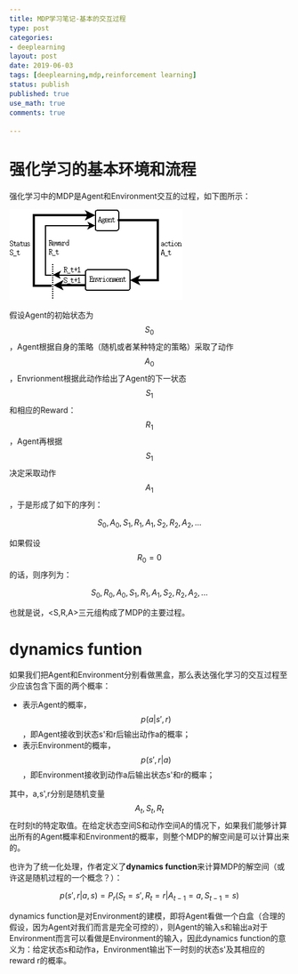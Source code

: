 ```yaml
---
title: MDP学习笔记-基本的交互过程
type: post
categories:
- deeplearning
layout: post
date: 2019-06-03
tags: [deeplearning,mdp,reinforcement learning]
status: publish
published: true
use_math: true
comments: true

---
```


# 强化学习的基本环境和流程

强化学习中的MDP是Agent和Environment交互的过程，如下图所示：

![agent-envrionment](images/rl/agent-envrionment.png)

假设Agent的初始状态为$$S_0$$，Agent根据自身的策略（随机或者某种特定的策略）采取了动作$$A_0$$，Envrionment根据此动作给出了Agent的下一状态$$S_1$$和相应的Reward：$$R_1$$，Agent再根据$$S_1$$决定采取动作$$A_1$$，于是形成了如下的序列：

$$
S_0,A_0,S_1,R_1,A_1,S_2,R_2,A_2,...
$$

如果假设$$R_0 = 0$$的话，则序列为：

$$
S_0,R_0,A_0,S_1,R_1,A_1,S_2,R_2,A_2,...
$$

也就是说，<S,R,A>三元组构成了MDP的主要过程。

# dynamics funtion
如果我们把Agent和Environment分别看做黑盒，那么表达强化学习的交互过程至少应该包含下面的两个概率：

* 表示Agent的概率，$$p(a|s',r)$$，即Agent接收到状态s'和r后输出动作a的概率；
* 表示Environment的概率，$$p(s',r|a)$$，即Environment接收到动作a后输出状态s'和r的概率；

其中，a,s',r分别是随机变量$$A_t,S_t,R_t$$在时刻t的特定取值。在给定状态空间S和动作空间A的情况下，如果我们能够计算出所有的Agent概率和Environment的概率，则整个MDP的解空间是可以计算出来的。

也许为了统一化处理，作者定义了**dynamics function**来计算MDP的解空间（或许这是随机过程的一个概念？）：

$$
p(s',r|a,s)=P_r(S_t=s',R_t=r | A_{t-1}=a, S_{t-1}=s)
$$

dynamics function是对Environment的建模，即将Agent看做一个白盒（合理的假设，因为Agent对我们而言是完全可控的），则Agent的输入s和输出a对于Environment而言可以看做是Environment的输入，因此dynamics function的意义为：给定状态s和动作a，Environment输出下一时刻的状态s'及其相应的reward r的概率。








